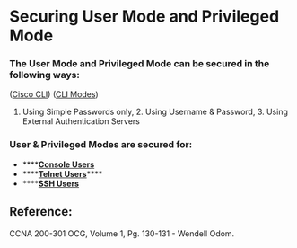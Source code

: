 # Securing User Mode and Privileged Mode

### The User Mode and Privileged Mode can be secured in the following ways:

\([Cisco CLI](https://app.gitbook.com/@mudassirs46/s/network-fundamentals/~/drafts/-MRZ8l67L5MHnaQIEh9W/cisco-cli)\) \([CLI Modes](https://app.gitbook.com/@mudassirs46/s/network-fundamentals/~/drafts/-MRZ8l67L5MHnaQIEh9W/cli-modes)\)  
1. Using Simple Passwords only, 2. Using Username & Password, 3. Using External Authentication Servers

### User & Privileged Modes are secured for:

* \*\*\*\*[**Console Users**](https://app.gitbook.com/@mudassirs46/s/network-fundamentals/~/drafts/-MRZ8l67L5MHnaQIEh9W/securing-user-and-privileged-mode-for-console-users)
* \*\*\*\*[**Telnet Users**](https://app.gitbook.com/@mudassirs46/s/network-fundamentals/~/drafts/-MRZ8l67L5MHnaQIEh9W/securing-user-and-privileged-mode-for-telnet-users)\*\*\*\*
* \*\*\*\*[**SSH Users**](https://app.gitbook.com/@mudassirs46/s/network-fundamentals/~/drafts/-MRZ8l67L5MHnaQIEh9W/securing-user-and-privileged-mode-for-ssh-users)

## Reference:

CCNA 200-301 OCG, Volume 1, Pg. 130-131 - Wendell Odom.

